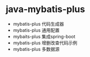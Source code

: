 # java-mybatis-plus
* mybatis-plus 代码生成器
* mybatis-plus 通用配置
* mybaits-plus 集成spring-boot
* mybatis-plus 增删改查代码示例
* mybatis-plus 多数据源
